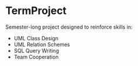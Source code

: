 # TermProject

Semester-long project designed to reinforce skills in:

- UML Class Design
- UML Relation Schemes
- SQL Query Writing
- Team Cooperation

